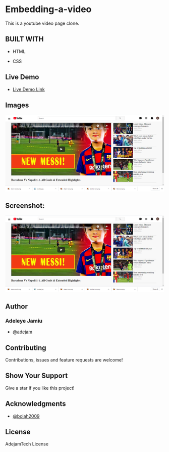 # Embedding-a-video
This is a youtube video page clone. 

## BUILT WITH

- HTML

- CSS

## Live Demo
- [Live Demo Link](https://adejam.github.io/Embedding-a-video/)

## Images
![Youtube video page clone](/images/embedding-video.png)
## Screenshot: 
![Youtube video page clone](/images/embedding-video.png)



## Author
### Adeleye Jamiu
- [@adejam](http://github.com/adejam)

## Contributing
Contributions, issues and feature requests are welcome!


## Show Your Support
Give a star if you like this project!


## Acknowledgments
- [@bolah2009](http://github.com/bolah2009)

## License

AdejamTech License

